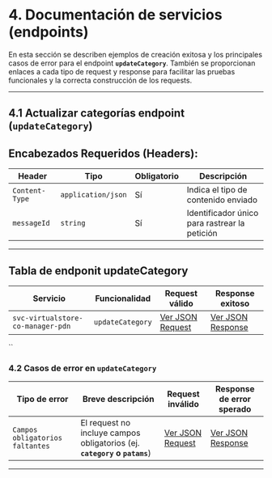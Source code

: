 # 4. Documentación de servicios (endpoints)

En esta sección se describen ejemplos de creación exitosa y los principales casos de error para el endpoint **`updateCategory`**. También se proporcionan enlaces a cada tipo de request y response para facilitar las pruebas funcionales y la correcta construcción de los requests.

---

## 4.1 Actualizar categorías endpoint (`updateCategory`)

## Encabezados Requeridos (Headers):

| **Header**     | **Tipo**           | **Obligatorio** | **Descripción**                               |
| -------------- | ------------------ | --------------- | --------------------------------------------- |
| `Content-Type` | `application/json` | Sí              | Indica el tipo de contenido enviado           |
| `messageId`    | `string`           | Sí              | Identificador único para rastrear la petición |

---
## Tabla de endponit updateCategory

| **Servicio**                      | **Funcionalidad** | **Request válido**                                                                              | **Response exitoso**                                                                              |
| --------------------------------- | ----------------- | ----------------------------------------------------------------------------------------------- | ------------------------------------------------------------------------------------------------- |
| `svc-virtualstore-co-manager-pdn` | `updateCategory`  | [Ver JSON Request](service-documentation-jsons-r-r-update-category.md#request---updateCategory) | [Ver JSON Response](service-documentation-jsons-r-r-update-category.md#response---updateCategory) |

``

### 4.2 Casos de error en `updateCategory`

| **Tipo de error**               | **Breve descripción**                                                     | **Request inválido**                                                                                                                     | **Response de error sperado**                                                                                                              |
| ------------------------------- | ------------------------------------------------------------------------- | ---------------------------------------------------------------------------------------------------------------------------------------- | ------------------------------------------------------------------------------------------------------------------------------------------ |
| `Campos obligatorios faltantes` | El request no incluye campos obligatorios (ej. **`category` o `patams`**) | [Ver JSON Request](<service-documentation-jsons-error-update-category.md#request---campos---obligatorios---faltantes(`updateCategory`)>) | [Ver JSON Response](<service-documentation-jsons-error-update-category.md#response---campos---obligatorios---faltantes(`updateCategory`)>) |

---
